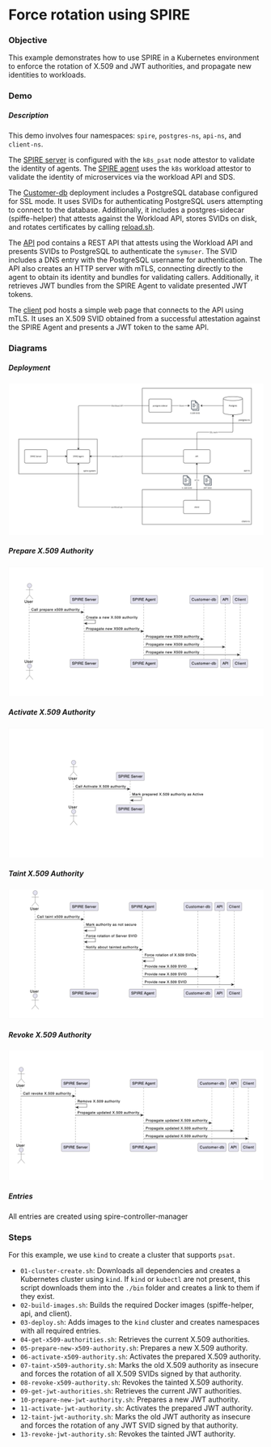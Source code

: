 # Force rotation using SPIRE

### Objective

This example demonstrates how to use SPIRE in a Kubernetes environment to enforce the rotation of X.509 and JWT authorities, and propagate new identities to workloads.

### Demo

##### Description

This demo involves four namespaces: `spire`, `postgres-ns`, `api-ns`, and `client-ns`.

The [SPIRE server](k8s/core/spire/spire-server.yaml) is configured with the `k8s_psat` node attestor to validate the identity of agents. The [SPIRE agent](k8s/core/spire/spire-agent.yaml) uses the `k8s` workload attestor to validate the identity of microservices via the workload API and SDS.

The [Customer-db](k8s/demo/postgres-db.yaml) deployment includes a PostgreSQL database configured for SSL mode. It uses SVIDs for authenticating PostgreSQL users attempting to connect to the database. Additionally, it includes a postgres-sidecar (spiffe-helper) that attests against the Workload API, stores SVIDs on disk, and rotates certificates by calling [reload.sh](k8s/demo/postgres-db.yaml#52).

The [API](k8s/demo/api.yaml) pod contains a REST API that attests using the Workload API and presents SVIDs to PostgreSQL to authenticate the `symuser`. The SVID includes a DNS entry with the PostgreSQL username for authentication. The API also creates an HTTP server with mTLS, connecting directly to the agent to obtain its identity and bundles for validating callers. Additionally, it retrieves JWT bundles from the SPIRE Agent to validate presented JWT tokens.

The [client](k8s/demo/client.yaml) pod hosts a simple web page that connects to the API using mTLS. It uses an X.509 SVID obtained from a successful attestation against the SPIRE Agent and presents a JWT token to the same API.

### Diagrams

##### Deployment

![diagrama](../images/deploy-diagram.jpg)

##### Prepare X.509 Authority

![diagrama](../images/Prepare-X509-authority.jpg)

##### Activate X.509 Authority

![diagrama](../images/Activate-X509-authority.jpg)

##### Taint X.509 Authority

![diagrama](../images/Taint-X509-authority.jpg)

##### Revoke X.509 Authority

![diagrama](../images/Revoke-X509-authority.jpg)

##### Entries

All entries are created using spire-controller-manager

### Steps
For this example, we use `kind` to create a cluster that supports `psat`.

- `01-cluster-create.sh`: Downloads all dependencies and creates a Kubernetes cluster using `kind`. If `kind` or `kubectl` are not present, this script downloads them into the `./bin` folder and creates a link to them if they exist.
- `02-build-images.sh`: Builds the required Docker images (spiffe-helper, api, and client).
- `03-deploy.sh`: Adds images to the `kind` cluster and creates namespaces with all required entries.
- `04-get-x509-authorities.sh`: Retrieves the current X.509 authorities.
- `05-prepare-new-x509-authority.sh`: Prepares a new X.509 authority.
- `06-activate-x509-authority.sh`: Activates the prepared X.509 authority.
- `07-taint-x509-authority.sh`: Marks the old X.509 authority as insecure and forces the rotation of all X.509 SVIDs signed by that authority.
- `08-revoke-x509-authority.sh`: Revokes the tainted X.509 authority.
- `09-get-jwt-authorities.sh`: Retrieves the current JWT authorities.
- `10-prepare-new-jwt-authority.sh`: Prepares a new JWT authority.
- `11-activate-jwt-authority.sh`: Activates the prepared JWT authority.
- `12-taint-jwt-authority.sh`: Marks the old JWT authority as insecure and forces the rotation of any JWT SVID signed by that authority.
- `13-revoke-jwt-authority.sh`: Revokes the tainted JWT authority.

